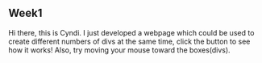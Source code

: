 ## Week1
Hi there, this is Cyndi. I just developed a webpage which could be used to create different numbers of divs at the same time, click the button to see how it works! Also, try moving your mouse toward the boxes(divs).
